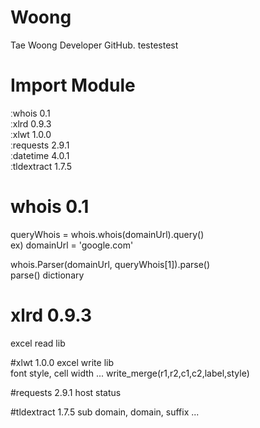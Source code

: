 # Woong
Tae Woong Developer GitHub.
testestest
# Import Module
 ːwhois 0.1<br>
 ːxlrd 0.9.3<br>
 ːxlwt 1.0.0<br>
 ːrequests 2.9.1<br>
 ːdatetime 4.0.1<br>
 ːtldextract 1.7.5<br>
 
# whois 0.1
queryWhois = whois.whois(domainUrl).query()<br>
ex) domainUrl = 'google.com'<p>
whois.Parser(domainUrl, queryWhois[1]).parse()<br>
parse() dictionary

# xlrd 0.9.3
excel read lib

#xlwt 1.0.0
excel write lib<br>
font style, cell width ...
write_merge(r1,r2,c1,c2,label,style)

#requests 2.9.1
host status

#tldextract 1.7.5
sub domain, domain, suffix ...




